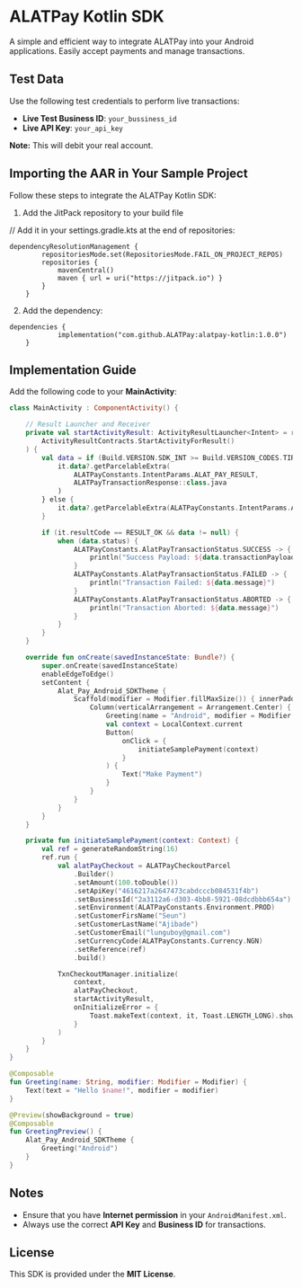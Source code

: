 # ALATPay Kotlin SDK
A simple and efficient way to integrate ALATPay into your Android applications. Easily accept payments and manage transactions.


## Test Data
Use the following test credentials to perform live transactions:

- **Live Test Business ID**: `your_bussiness_id`
- **Live API Key**: `your_api_key`

**Note:** This will debit your real account.

## Importing the AAR in Your Sample Project
Follow these steps to integrate the ALATPay Kotlin SDK:

1. Add the JitPack repository to your build file

// Add it in your settings.gradle.kts at the end of repositories: 
```
dependencyResolutionManagement {
		repositoriesMode.set(RepositoriesMode.FAIL_ON_PROJECT_REPOS)
		repositories {
			mavenCentral()
			maven { url = uri("https://jitpack.io") }
		}
	}
```


2. Add the dependency:

```
dependencies {
	        implementation("com.github.ALATPay:alatpay-kotlin:1.0.0")
	}
```

## Implementation Guide
Add the following code to your **MainActivity**:

```kotlin
class MainActivity : ComponentActivity() {

    // Result Launcher and Receiver
    private val startActivityResult: ActivityResultLauncher<Intent> = registerForActivityResult(
        ActivityResultContracts.StartActivityForResult()
    ) {
        val data = if (Build.VERSION.SDK_INT >= Build.VERSION_CODES.TIRAMISU) {
            it.data?.getParcelableExtra(
                ALATPayConstants.IntentParams.ALAT_PAY_RESULT,
                ALATPayTransactionResponse::class.java
            )
        } else {
            it.data?.getParcelableExtra(ALATPayConstants.IntentParams.ALAT_PAY_RESULT)
        }

        if (it.resultCode == RESULT_OK && data != null) {
            when (data.status) {
                ALATPayConstants.AlatPayTransactionStatus.SUCCESS -> {
                    println("Success Payload: ${data.transactionPayload}")
                }
                ALATPayConstants.AlatPayTransactionStatus.FAILED -> {
                    println("Transaction Failed: ${data.message}")
                }
                ALATPayConstants.AlatPayTransactionStatus.ABORTED -> {
                    println("Transaction Aborted: ${data.message}")
                }
            }
        }
    }

    override fun onCreate(savedInstanceState: Bundle?) {
        super.onCreate(savedInstanceState)
        enableEdgeToEdge()
        setContent {
            Alat_Pay_Android_SDKTheme {
                Scaffold(modifier = Modifier.fillMaxSize()) { innerPadding ->
                    Column(verticalArrangement = Arrangement.Center) {
                        Greeting(name = "Android", modifier = Modifier.padding(innerPadding))
                        val context = LocalContext.current
                        Button(
                            onClick = {
                                initiateSamplePayment(context)
                            }
                        ) {
                            Text("Make Payment")
                        }
                    }
                }
            }
        }
    }

    private fun initiateSamplePayment(context: Context) {
        val ref = generateRandomString(16)
        ref.run {
            val alatPayCheckout = ALATPayCheckoutParcel
                .Builder()
                .setAmount(100.toDouble())
                .setApiKey("4616217a2647473cabdcccb084531f4b")
                .setBusinessId("2a3112a6-d303-4bb8-5921-08dcdbbb654a")
                .setEnvironment(ALATPayConstants.Environment.PROD)
                .setCustomerFirsName("Seun")
                .setCustomerLastName("Ajibade")
                .setCustomerEmail("lunguboy@gmail.com")
                .setCurrencyCode(ALATPayConstants.Currency.NGN)
                .setReference(ref)
                .build()

            TxnCheckoutManager.initialize(
                context,
                alatPayCheckout,
                startActivityResult,
                onInitializeError = {
                    Toast.makeText(context, it, Toast.LENGTH_LONG).show()
                }
            )
        }
    }
}

@Composable
fun Greeting(name: String, modifier: Modifier = Modifier) {
    Text(text = "Hello $name!", modifier = modifier)
}

@Preview(showBackground = true)
@Composable
fun GreetingPreview() {
    Alat_Pay_Android_SDKTheme {
        Greeting("Android")
    }
}
```

## Notes
- Ensure that you have **Internet permission** in your `AndroidManifest.xml`.
- Always use the correct **API Key** and **Business ID** for transactions.

## License
This SDK is provided under the **MIT License**.
